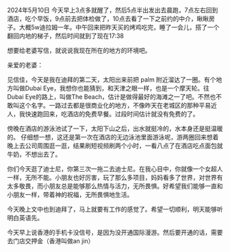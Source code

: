 2024年5月10日 今天早上3点多就醒了，然后5点半出发出去晨跑，7点左右回到酒店，吃个早饭，9点前去把体检做了，10点去看了一下之前约的中介，瞅瞅房子。大概5w迪拉姆一年。中午回来把昨天买的烤鸡吃完，睡了一会儿，搭了一个翻回内地的梯子，然后时间就到了现在17:38

想要给老婆写信，就说说我现在所在的地方的环境吧。


亲爱的老婆：

见信佳，今天是我在迪拜的第二天，太阳出来前把 palm 附近溜达了一圈。有个地方叫做Dubai Eye，我想你也能猜到，和天津之眼一样，也是一个摩天轮。往Dubai Eye的路上，叫做The Beach，估计是做得最好的海滩之一了吧。不然也不敢叫这个名字。一路过去都是很商业化的地方，不像昨天在老城区的那种平易近人，我快速跑回来，吃酒店的免费早餐。过段时间估计就没有免费的了。

傍晚在酒店的游泳池试了一下，太阳下山之后，出水就挺冷的，水本身还是挺温暖的。 仔细想一想，这还是第一次在酒店的无边泳池里面游泳呢，游两圈回来想着晚上去公司周围逛一逛，结果刷短视频刷两个小时，一看八点了在酒店吃点面包就牛奶，不想出去了。

你们今天逛了迪士尼，你第三次一拖二去迪士尼。在我心目中，你就像一个女超人一样，无所不能。小朋友也好厉害，玩了那么多项目，妈妈看多了世界，对世界有太多敬畏，而小朋友总是能够那么热情与活力，无所畏惧。好希望我们能够一直和小朋友一样，带着神的祝福，无所畏惧地生活。

今天晚上文中也到迪拜了，马上就要有工作的感觉了。希望一切顺利，明天能够听明白英语先。

今天早上说香港的手机卡没信号，是因为没开通国际漫游。然后要开通的话，需要去门店交押金（香港叫做an jin）